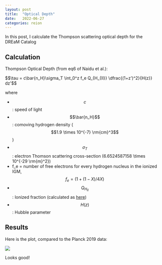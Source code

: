 ```yaml
---
layout: post
title:  "Optical Depth"
date:   2022-06-27
categories: reion
---
```


In this post, I calculate the Thompson scattering optical depth for the DREaM Catalog

## Calculation


Thompson Optical Depth (from eq6 of Naidu et al.):

$$\tau = c\bar{n_H}\sigma_T \int_0^z f_e Q_{H_{II}} \dfrac{(1+z')^2}{H(z}} dz'$$

where

- $$c$$: speed of light
- $$\bar{n_H}$$: comoving hydrogen density ($$1.9 \times 10^{-7} \rm{cm}^3$$)
- $$\sigma_T$$: electron Thomson scattering cross-section (6.6524587158 \times 10^{-29 \rm{m}^2})
- f_e = number of free electrons for every hydrogen nucleus in the ionized IGM, $$f_e = (1+(1−X)/4X)$$
- $$Q_{H_{II}}$$: Ionized fraction (calculated as <a href="https://ndrakos.github.io/blog/reion/IGM_Neutral_Fraction/">here</a>)
- $$H(z)$$: Hubble parameter

## Results

Here is the plot, compared to the Planck 2019 data:

<img src="{{ site.baseurl }}/assets/plots/20220627_optical_depth.png">

Looks good!
